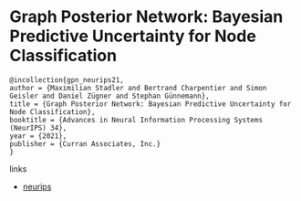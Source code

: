 # Graph Posterior Network: Bayesian Predictive Uncertainty for Node Classification

```
@incollection{gpn_neurips21,
author = {Maximilian Stadler and Bertrand Charpentier and Simon Geisler and Daniel Zügner and Stephan Günnemann},
title = {Graph Posterior Network: Bayesian Predictive Uncertainty for Node Classification},
booktitle = {Advances in Neural Information Processing Systems (NeurIPS) 34},
year = {2021},
publisher = {Curran Associates, Inc.}
}
```

links
- [neurips](https://neurips.cc/Conferences/2021/ScheduleMultitrack?event=27016)
